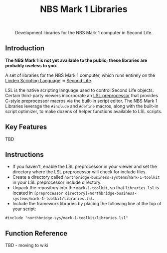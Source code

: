 <h1 align="center"> NBS Mark 1 Libraries </h1> <br>

<p align="center">
  Development libraries for the NBS Mark 1 computer in Second Life.
</p>

## Introduction

**The NBS Mark 1 is not yet available to the public; these libraries are probably useless to you.**

A set of libraries for the NBS Mark 1 computer, which runs entirely on the [Linden Scripting Language](https://wiki.secondlife.com/wiki/LSL_Portal) in [Second Life](https://secondlife.com/).

LSL is the native scripting language used to control Second Life objects. Certain third-party viewers incorporate an [LSL preprocessor](https://wiki.firestormviewer.org/fs_preprocessor) that provides C-style preprocessor macros via the built-in script editor. The NBS Mark 1 Libraries leverage the `#include` and `#define` macros, along with the built-in script optimizer, to make dozens of helper functions available to LSL scripts.

## Key Features

TBD

## Instructions

- If you haven't, enable the LSL preprocessor in your viewer and set the directory where the LSL preprocessor will check for include files.
- Create a directory called `northbridge-business-systems`/`mark-1-toolkit` in your LSL preprocessor include directory.
- Unpack the repository into the `mark-1-toolkit`, so that `libraries.lsl` is located in `[preprocessor directory]/northbridge-business-systems/mark-1-toolkit/libraries.lsl`.
- Include the framework libraries by placing the following line at the top of your script:

```
#include "northbridge-sys/mark-1-toolkit/libraries.lsl"
```

## Function Reference

TBD - moving to wiki
